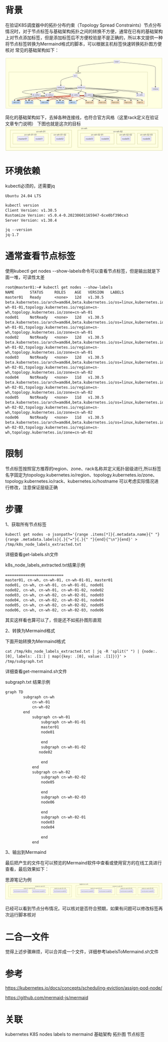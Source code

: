 # 背景
在验证K8S调度器中的拓扑分布约束（Topology Spread Constraints）节点分布情况时，对于节点标签与基础架构拓扑之间的转换不方便，通常在已有的基础架构上对节点添加标签，但是添加标签后不方便校验是不是正确的，所以本文提供一种将节点标签转换为Mermaind格式的脚本，可以根据主机标签快速转换拓扑图方便核对
常见的基础架构如下：

![alt text](images/image1.png "基础架构")

简化的基础架构如下，去掉各种连接线，也符合官方风格（这里rack定义在验证文章专门说明）
下图也就是这次的目标
![alt text](images/image2.png "简化的基础架构")

# 环境依赖
kubectl必须的，还需要jq
```
Ubuntu 24.04 LTS
```
``` 
kubectl version
Client Version: v1.30.5
Kustomize Version: v5.0.4-0.20230601165947-6ce0bf390ce3
Server Version: v1.30.4
```
```
jq --version
jq-1.7
```
# 通常查看节点标签
使用kubectl get nodes --show-labels命令可以查看节点标签，但是输出就是下面一堆，可读性太差
``` 
root@master01:~# kubectl get nodes --show-labels
NAME       STATUS     ROLES    AGE   VERSION   LABELS
master01   Ready      <none>   12d   v1.30.5   beta.kubernetes.io/arch=amd64,beta.kubernetes.io/os=linux,kubernetes.io/arch=amd64,kubernetes.io/hostname=master01,kubernetes.io/os=linux,topology.kubernetes.io/rack=cn-wh-01-01,topology.kubernetes.io/region=cn-wh,topology.kubernetes.io/zone=cn-wh-01
node01     NotReady   <none>   12d   v1.30.5   beta.kubernetes.io/arch=amd64,beta.kubernetes.io/os=linux,kubernetes.io/arch=amd64,kubernetes.io/hostname=node01,kubernetes.io/os=linux,topology.kubernetes.io/rack=cn-wh-01-01,topology.kubernetes.io/region=cn-wh,topology.kubernetes.io/zone=cn-wh-01
node02     NotReady   <none>   12d   v1.30.5   beta.kubernetes.io/arch=amd64,beta.kubernetes.io/os=linux,kubernetes.io/arch=amd64,kubernetes.io/hostname=node02,kubernetes.io/os=linux,topology.kubernetes.io/rack=cn-wh-01-02,topology.kubernetes.io/region=cn-wh,topology.kubernetes.io/zone=cn-wh-01
node03     NotReady   <none>   12d   v1.30.5   beta.kubernetes.io/arch=amd64,beta.kubernetes.io/os=linux,kubernetes.io/arch=amd64,kubernetes.io/hostname=node03,kubernetes.io/os=linux,topology.kubernetes.io/rack=cn-wh-02-01,topology.kubernetes.io/region=cn-wh,topology.kubernetes.io/zone=cn-wh-02
node04     NotReady   <none>   11d   v1.30.5   beta.kubernetes.io/arch=amd64,beta.kubernetes.io/os=linux,kubernetes.io/arch=amd64,kubernetes.io/hostname=node04,kubernetes.io/os=linux,topology.kubernetes.io/rack=cn-wh-02-01,topology.kubernetes.io/region=cn-wh,topology.kubernetes.io/zone=cn-wh-02
node05     NotReady   <none>   11d   v1.30.5   beta.kubernetes.io/arch=amd64,beta.kubernetes.io/os=linux,kubernetes.io/arch=amd64,kubernetes.io/hostname=node05,kubernetes.io/os=linux,topology.kubernetes.io/rack=cn-wh-02-02,topology.kubernetes.io/region=cn-wh,topology.kubernetes.io/zone=cn-wh-02
node06     NotReady   <none>   11d   v1.30.5   beta.kubernetes.io/arch=amd64,beta.kubernetes.io/os=linux,kubernetes.io/arch=amd64,kubernetes.io/hostname=node06,kubernetes.io/os=linux,topology.kubernetes.io/rack=cn-wh-02-03,topology.kubernetes.io/region=cn-wh,topology.kubernetes.io/zone=cn-wh-02

 ```
# 限制
节点标签按照官方推荐的region、zone、rack名称并定义拓扑层级进行,所以标签名字固定为topology.kubernetes.io/region、topology.kubernetes.io/zone、topology.kubernetes.io/rack、kubernetes.io/hostname 可以考虑实际情况进行修改，注意保证层级正确

# 步骤
1、获取所有节点标签

``` 
kubectl get nodes -o jsonpath='{range .items[*]}{.metadata.name}{" "}{range .metadata.labels}{.}{"="}{.}{" "}{end}{"\n"}{end}' > /tmp/k8s_node_labels_extracted.txt
```
详细查看get-labels.sh文件

k8s_node_labels_extracted.txt结果示例

```
==========================
master01, cn-wh, cn-wh-01, cn-wh-01-01, master01
node01, cn-wh, cn-wh-01, cn-wh-01-01, node01
node02, cn-wh, cn-wh-01, cn-wh-01-02, node02
node03, cn-wh, cn-wh-02, cn-wh-02-01, node03
node04, cn-wh, cn-wh-02, cn-wh-02-01, node04
node05, cn-wh, cn-wh-02, cn-wh-02-02, node05
node06, cn-wh, cn-wh-02, cn-wh-02-03, node06
```
其实这样看也算可以了，但是还不如拓扑图形直观

2、转换为Mermaind格式

下面开始转换为Mermaind格式
``` 
cat /tmp/k8s_node_labels_extracted.txt | jq -R 'split(" ") | {node:.[0], labels: .[1:] | map({key: .[0], value: .[1]})}' > /tmp/subgraph.txt 
```
详细查看get-mermaind.sh文件

subgraph.txt 结果示例
```
graph TD
        subgraph cn-wh
            cn-wh-01
            cn-wh-02
        end
            subgraph cn-wh-01
                subgraph cn-wh-01-01
                master01
                node01
                
                end
                subgraph cn-wh-01-02
               node02

                end
            end
            subgraph cn-wh-02
                subgraph cn-wh-02-02
                node05

                end
                subgraph cn-wh-02-03
                node06

                end
                subgraph cn-wh-02-01
                node03
                node04

                end
            end
```
3、输出到Mermaind

最后把产生的文件在可以预览的Mermaind软件中查看或使用官方的在线工具进行查看，最后效果如下：

思源笔记为例
![alt text](images/image.png "Mermaind")

已经可以看到节点分布情况，可以核对是否符合预期，如果有问题可以修改标签再次运行脚本核对

# 二合一文件
觉得上述步骤麻烦，可以合并成一个文件，详细参考labelsToMermaind.sh文件

# 参考
https://kubernetes.io/docs/concepts/scheduling-eviction/assign-pod-node/

https://github.com/mermaid-js/mermaid
# 关联
kubernetes K8S  nodes labels to mermaind
基础架构  拓扑图  节点标签
